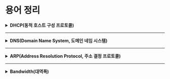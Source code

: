 
# 용어 정리

<details markdown="1">
<summary><b>DHCP(동적 호스트 구성 프로토콜)</b></summary>

<br>   
DHCP(Dynamic Host Configuration Protocol, 동적 호스트 구성 프로토콜)

호스트 IP 구성 관리를 단순화하는 IP 표준
DHCP 서버를 사용하여 IP 주소 및 관련된 기타 구성 세부 정보(Subnet mask, Gateway IP  wnth, DNS 서버 IP 주소 등)를 네트워크의 DHCP 사용 클라이언트에게 동적으로 할당하는 방법을 제공

DNS(Domain Name System, 도메인 네임 시스템)
도메인 이름과 IP 주소의 대응 관계를 데이터베이스 형태로 저장하고 제공하는 서비스 
호스트의 도메인 이름을 호스트의 네트워크 주소로 바꾸거나 그 반대의 변환을 수행할 수 있도록 하기 위해 개발
특정 컴퓨터의 주소를 찾기 위해, 사람이 이해하기 쉬운 도메인 이름을 숫자로 된 식별 번호로 변환해 줌

</details>

---

<details markdown="1">
<summary><b>DNS(Domain Name System, 도메인 네임 시스템)</b></summary>
<br>   

- 도메인 이름과 IP 주소의 대응 관계를 데이터베이스 형태로 저장하고 제공하는 서비스 
- 네트워크 상에서 사람이 기억할 수 쉽게 문자로 만들어진 도메인을 컴퓨터가 처리할 수 있는 IP주소로 바꾸는 시스템

ex ) www.naver.com -> 125.209.222.141
</details>

---

<details markdown="1">
<summary><b>ARP(Address Resolution Protocol, 주소 결정 프로토콜)</b></summary>
<br>   

네트워크 상에서 IP 주소를 물리적 네트워크 주소로 대응시키기 위해 사용되는 프로토콜

</details>

---

<details markdown="1">
<summary><b>Bandwidth(대역폭)</b></summary>
<br>   

Bandwidth(대역폭) - 1초당 보낼 수 있는 데이터의 양<br>
기본단위 : bps(bit per second)<br>
bps -> kbps -> Mbps -> Gbps

ex ) 100Base-T, 1초에 100Mbit의 데이터를 보낼수 있음<br>
ex ) 대역폭이 커졋다 -> 양이 늘어낫지만 속도가 빨라졋다고도 많이 사용함

</details>